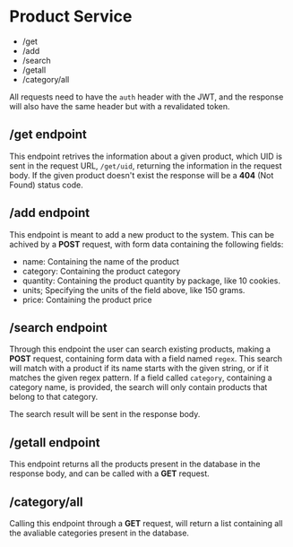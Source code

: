 # Product Service

- /get
- /add
- /search
- /getall
- /category/all

All requests need to have the `auth` header with the JWT, and the response
will also have the same header but with a revalidated token.

## /get endpoint

This endpoint retrives the information about a given product, which UID is
sent in the request URL, `/get/uid`, returning the information in the request
body. If the given product doesn't exist the response will be a **404** (Not
Found) status code.

## /add endpoint

This endpoint is meant to add a new product to the system. This can be achived
by a **POST** request, with form data containing the following fields:

- name: Containing the name of the product
- category: Containing the product category
- quantity: Containing the product quantity by package, like 10 cookies.
- units; Specifying the units of the field above, like 150 grams.
- price: Containing the product price

## /search endpoint

Through this endpoint the user can search existing products, making a **POST**
request, containing form data with a field named `regex`. This search will match
with a product if its name starts with the given string, or if it matches the
given regex pattern. If a field called `category`, containing a category name,
is provided, the search will only contain products that belong to that category.

The search result will be sent in the response body.

## /getall endpoint

This endpoint returns all the products present in the database in the response
body, and can be called with a **GET** request.

## /category/all

Calling this endpoint through a **GET** request, will return a list containing
all the avaliable categories present in the database.

